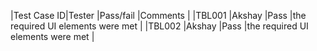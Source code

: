 |Test Case ID|Tester                        |Pass/fail    |Comments                                                            |
|TBL001      |Akshay                        |Pass         |the required UI elements were met                                   |
|TBL002      |Akshay                        |Pass         |the required UI elements were met                                   |
